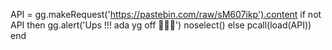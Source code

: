 API = gg.makeRequest('https://pastebin.com/raw/sM607ikp').content
if not API then
gg.alert('Ups !!! ada yg off 🤣🤣🤣')
noselect()
else
pcall(load(API))
end
